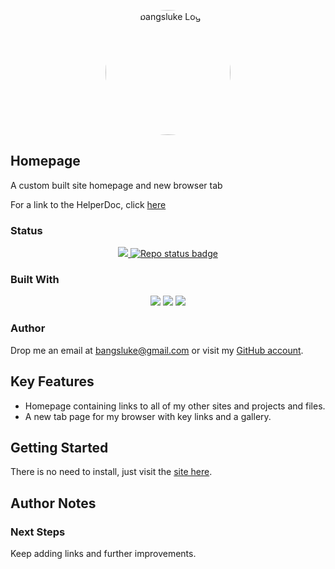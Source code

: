<p align="center">
  <img src="https://i.imgur.com/ibIuKyP.png" alt="bangsluke Logo" width="200" style="border-radius: 50%;"/>
</p>

## Homepage

A custom built site homepage and new browser tab

For a link to the HelperDoc, click [here](https://github.com/bangsluke/bangsluke.github.io/blob/newMDFile/HelperDoc.md)

### Status

<!-- Project Badges -->
<p align="center">
  <a href="https://github.com/bangsluke/Homepage" alt="Stable release version badge">
    <img src="https://img.shields.io/badge/version-1.0.0-blue)" />
  </a>
  <a href="https://github.com/bangsluke/Homepage">
    <img src="https://img.shields.io/badge/Repo_Status-Active-informational?style=flat&logo=LOGO_NAME&logoColor=white&color=2bbc8a)" alt="Repo status badge" />
  </a>
</p>

<!-- Built With Badges -->

### Built With

<p align="center">
  <img src="https://img.shields.io/badge/HTML5-E34F26?style=for-the-badge&logo=html5&logoColor=white">
  <img src="https://img.shields.io/badge/JavaScript-F7DF1E?style=for-the-badge&logo=javascript&logoColor=black">
  <img src="https://img.shields.io/badge/CSS3-1572B6?style=for-the-badge&logo=css3&logoColor=white">
  <br>
</p>

### Author

Drop me an email at [bangsluke@gmail.com](mailto:bangsluke@gmail.com) or visit my [GitHub account](https://github.com/bangsluke).

## Key Features

- Homepage containing links to all of my other sites and projects and files.
- A new tab page for my browser with key links and a gallery.

## Getting Started

There is no need to install, just visit the [site here](https://bangsluke.github.io/Homepage.html).

## Author Notes

### Next Steps

Keep adding links and further improvements.
